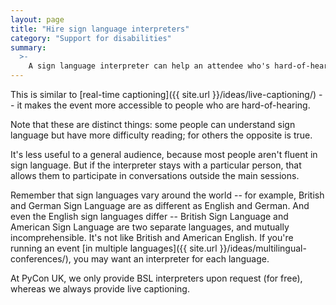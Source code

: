 ```yaml
---
layout: page
title: "Hire sign language interpreters"
category: "Support for disabilities"
summary:
  >-
    A sign language interpreter can help an attendee who's hard-of-hearing, both to understand talks and when chatting in the corridor.
---
```


This is similar to [real-time captioning]({{ site.url }}/ideas/live-captioning/) -- it makes the event more accessible to people who are hard-of-hearing.

Note that these are distinct things: some people can understand sign language but have more difficulty reading; for others the opposite is true.

It's less useful to a general audience, because most people aren't fluent in sign language.
But if the interpreter stays with a particular person, that allows them to participate in conversations outside the main sessions.

Remember that sign languages vary around the world -- for example, British and German Sign Language are as different as English and German.
And even the English sign languages differ -- British Sign Language and American Sign Language are two separate languages, and mutually incomprehensible.
It's not like British and American English.
If you're running an event [in multiple languages]({{ site.url }}/ideas/multilingual-conferences/), you may want an interpreter for each language.

At PyCon UK, we only provide BSL interpreters upon request (for free), whereas we always provide live captioning.
